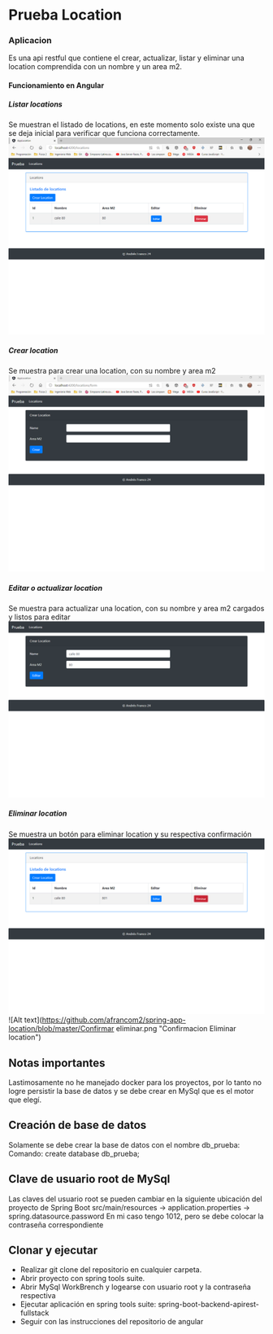 # Prueba Location

### Aplicacion 

Es una api restful que contiene el crear, actualizar, listar y eliminar una location comprendida
con un nombre y un area m2.

#### Funcionamiento en Angular

##### Listar locations
Se muestran el listado de locations, en este momento solo existe una que se deja inicial para
verificar que funciona correctamente.
![Alt text](https://github.com/afrancom2/spring-app-location/blob/master/listar.png "Listar locations")

##### Crear location
Se muestra para crear una location, con su nombre y area m2
![Alt text](https://github.com/afrancom2/spring-app-location/blob/master/Crear.png "Crear location")

##### Editar o actualizar location
Se muestra para actualizar una location, con su nombre y area m2 cargados y listos para editar
![Alt text](https://github.com/afrancom2/spring-app-location/blob/master/editar.png "Editar o actualizar location")

##### Eliminar location
Se muestra un botón para eliminar location y su respectiva confirmación
![Alt text](https://github.com/afrancom2/spring-app-location/blob/master/Eliminar.png "Eliminar location")
![Alt text](https://github.com/afrancom2/spring-app-location/blob/master/Confirmar eliminar.png "Confirmacion Eliminar location")

## Notas importantes
Lastimosamente no he manejado docker para los proyectos, por lo tanto no logre persistir la base
de datos y se debe crear en MySql que es el motor que elegí.

## Creación de base de datos
Solamente se debe crear la base de datos con el nombre db_prueba:
Comando: create database db_prueba;

## Clave de usuario root de MySql
Las claves del usuario root se pueden cambiar en la siguiente ubicación del proyecto de Spring Boot
src/main/resources -> application.properties -> spring.datasource.password
En mi caso tengo 1012, pero se debe colocar la contraseña correspondiente

## Clonar y ejecutar

- Realizar git clone del repositorio en cualquier carpeta.
- Abrir proyecto con spring tools suite.
- Abrir MySql WorkBrench y logearse con usuario root y la contraseña respectiva
- Ejecutar aplicación en spring tools suite: spring-boot-backend-apirest-fullstack
- Seguir con las instrucciones del repositorio de angular

